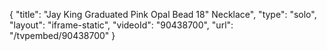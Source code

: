 {
    "title": "Jay King Graduated Pink Opal Bead 18\" Necklace",
    "type": "solo",
    "layout": "iframe-static",
    "videoId": "90438700",
    "url": "\/tvpembed\/90438700"
}